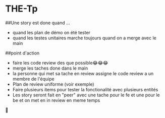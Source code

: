 # THE-Tp



##Une story est done quand ...
- quand les plan de démo on été tester
- quand les testes unitaires marche toujours quand on a merge avec le main

##point d'action
- faire les code review des que possible😂😂😂
- merge les taches done dans le main
- la personne qui met sa tache en review assigne le code review a un membre de l'équipe
- Plan de review uniforme (voir exemple)
- Faire plusieurs items pour tester la fonctionalité avec plusieurs entités
- Les story seront fait en "peer" avec une tache pour le fe et une pour le be et on met en in review en meme temps

🍆
